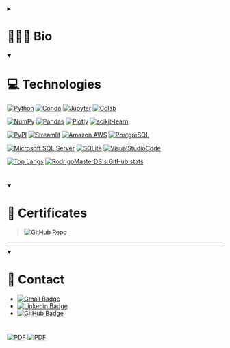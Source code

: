 <!-- <div style="display: inline"> -->
<!--   &nbsp;<img width='50' height='50' src="https://raw.githubusercontent.com/devicons/devicon/v2.15.1/icons/github/github-original.svg" />&nbsp; -->
<!--   &nbsp;<img width='50' height='50' src="https://cdn.jsdelivr.net/gh/devicons/devicon/icons/python/python-original.svg" />&nbsp; -->
<!--   &nbsp;&nbsp;<img width='50' height='50' src="https://cdn.jsdelivr.net/gh/devicons/devicon/icons/r/r-original.svg" />&nbsp;&nbsp;&nbsp; -->
<!-- </div>  -->

<details>
  <summary><h1>👨🏻‍💻 Bio</h1></summary>

| EN | PT |
| --- | --- |
| Professional with an evolving career in the data area. | Profissional com carreira em evolução na área de dados. |
| Studies in processing, manipulating and visualizing data using Python, SQL and various libraries for Data Science, as well as familiarity with development environments such as the Anaconda Platform, Jupyter Notebook, VisualStudioCode and Googlecolab. | Estudos sobre tratamento, manipulação e visualização de dados com utilização das linguagens Python, SQL e bibliotecas diversas para Data Science, além de familiaridade com ambientes de desenvolvimento como a Plataforma Anaconda,Jupyter Notebook, VisualStudioCode e Googlecolab. |
| Skills in ETL (Extraction, Transformation and Load), descriptive/exploratory analysis (EDA). | Habilidades em ETL (Extração, Transformação e Carga), análise descritiva/exploratória (EDA).
| Construction and implementation of Machine Learning algorithms, covering predictive classification and regression models. | Construção e implementação de algoritmos de Machine Learning, abrangendo modelos preditivos de classificação e regressão |
| Familiarity with the cloud service platform AWS (Amazon Web Services). | Familiaridade com a plataforma de serviços em nuvem AWS (Amazon Web Services). |
| Experience with the PostgreSQL Database Management System, involving the creation and manipulation of tables through SQL queries in general. | Experiência no uso do Sistema de Gerenciamento de Banco de Dados PostgreSQL, envolvendo a criação e manipulação de tabelas por meio de consultas SQL em geral. |
| Knowledge of Git and GitHub version control system, including repository management, code versioning and conflict resolution. | Conhecimento em sistema de controle de versão Git e GitHub, incluindo gerenciamento de repositórios, versionamento de código e resolução de conflitos. |


</details>

<!--  -->
<!--  -->

<details open>
  <summary>
    <h1>💻 Technologies</h1>
  </summary>
  
[![Python](https://img.shields.io/badge/Python-FFD43B?logo=python&logoColor=blue)]()
[![Conda](https://img.shields.io/badge/conda-342B029.svg?logo=anaconda&logoColor=white)]()
[![Jupyter](https://img.shields.io/badge/Jupyter-F37626.svg?logo=Jupyter&logoColor=white)]()
[![Colab](https://img.shields.io/badge/Colab-F9AB00?logo=googlecolab&color=525252)]()

[![NumPy](https://img.shields.io/badge/Numpy-777BB4?logo=numpy&logoColor=white)]()
[![Pandas](https://img.shields.io/badge/Pandas-2C2D72?logo=pandas&logoColor=white)]()
[![Plotly](https://img.shields.io/badge/Plotly-239120?logo=plotly&logoColor=white)]()
[![scikit-learn](https://img.shields.io/badge/scikit_learn-F7931E?logo=scikit-learn&logoColor=white)]()

[![PyPI](https://img.shields.io/badge/pypi-3775A9?logo=pypi&logoColor=white)]()
[![Streamlit](https://img.shields.io/badge/Streamlit-FF4B4B?logo=Streamlit&logoColor=white)]()
[![Amazon AWS](https://img.shields.io/badge/Amazon_AWS-FF9900?logo=amazonaws&logoColor=white)]()
[![PostgreSQL](https://img.shields.io/badge/PostgreSQL-316192?logo=postgresql&logoColor=white)]()

[![Microsoft SQL Server](https://img.shields.io/badge/Microsoft%20SQL%20Server-CC2927?logo=microsoft%20sql%20server&logoColor=white)]()
[![SQLite](https://img.shields.io/badge/SQLite-07405E?logo=sqlite&logoColor=white)]()
[![VisualStudioCode](https://img.shields.io/badge/Visual_Studio_Code-0078D4?logo=visual%20studio%20code&logoColor=white)]()


<!--  -->

<!-- [![Top Langs](https://github-readme-stats.vercel.app/api/top-langs/?username=RodrigoMasterDS&theme=transparent)]() -->

[![Top Langs](https://github-readme-stats.vercel.app/api/top-langs/?username=RodrigoMasterDS&layout=compact&theme=transparent)]()
[![RodrigoMasterDS's GitHub stats](https://github-readme-stats.vercel.app/api?username=RodrigoMasterDS&theme=transparent)]()

<!--  -->

</details>

<!--  -->
<!--  -->

#

<details open>
  <summary><h1>📜 Certificates</h1></summary>

>[![GitHub Repo](https://img.shields.io/badge/repo-https%3A%2F%2Fgithub.com%2FRodrigoMasterDS%2FCertificates-brightgreen?&logo=github&logoColor=white)](https://github.com/RodrigoMasterDS/Certificates)


</details>

<!--  -->
<!--  -->
---
<!--  -->
<!--  -->

<details open>
  <summary><h1>📩 Contact</h1></summary>

- [![Gmail Badge](https://img.shields.io/badge/irodrigo.rpa@gmail.com-410093?logo=yahoo)](mailto:irodrigo.rpa@gmail.com)
- [![Linkedin Badge](https://img.shields.io/badge/Linkedin%20Rodrigo%20Pacheco-blue?logo=linkedin&logoColor=white)](https://www.linkedin.com/in/rodrigoec/)
- [![GitHub Badge](https://img.shields.io/badge/RodrigoMasterDS-black?logo=github&logoColor=white)](https://github.com/RodrigoMasterDS)

#

[![PDF](https://img.shields.io/badge/PDF-Resume%20-transparent?&logo=adobe-acrobat-reader&logoColor=white)](https://github.com/RodrigoMasterDS/Curriculo-Resume/blob/e9aab0f3649c21fc034780948062351007470f1f/Resume%20-%20%20Rodrigo%202025.pdf)
[![PDF](https://img.shields.io/badge/PDF-Curriculo%20-transparent?&logo=adobe-acrobat-reader&logoColor=white)](https://github.com/RodrigoMasterDS/Curriculo-Resume/blob/main/Rodrigo%20Pacheco%20-%20Curr%C3%ADculo%202025.pdf)
  
</details>

<!--  -->

<!---
RodrigoMasterDS is a ✨ special ✨ repository because its `README.md` (this file) appears on your GitHub profile.
You can click the Preview link to take a look at your changes.
--->


